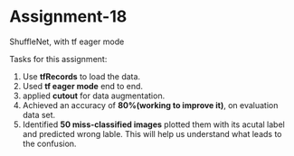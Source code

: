 # Assignment-18
ShuffleNet, with tf eager mode

Tasks for this assignment:
1. Use **tfRecords** to load the data.
2. Used **tf eager mode** end to end.
3. applied **cutout** for data augmentation.
4. Achieved an accuracy of **80%(working to improve it)**, on evaluation data set.
5. Identified **50 miss-classified images** plotted them with its acutal label and predicted wrong lable. This will help us understand what leads to the confusion.
